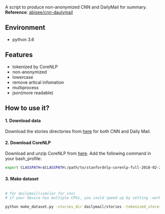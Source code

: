 A script to produce non-anonymized CNN and DailyMail for summary. **Reference**: [abisee/cnn-daulymail](https://github.com/abisee/cnn-dailymail)

## Environment

+ python 3.6

## Features

+ tokenized by CoreNLP
+ non-anonymized
+ lowercase
+ remove artical infomation
+ multiprocess
+ json(more readable)

## How to use it?

#### 1. Download data

Download the stories directories from [here](https://cs.nyu.edu/~kcho/DMQA/) for both CNN and Daily Mail.

#### 2. Download CoreNLP

Download and unzip CoreNLP from [here](https://stanfordnlp.github.io/CoreNLP/). Add the following command in your bash_profile:  

```bash
export CLASSPATH=$CLASSPATH:/path/to/stanfordnlp-corenlp-full-2018-02-27/stanford-corenlp-3.9.1.jar

```
#### 3. Make dataset

```bash

# for dailymail(similar for cnn)
# if your device has multiple CPUs, you could speed up by setting -worker_num

python make_dataset.py -stories_dir dailymail/stories -tokenized_storeis_dir dailymail/tokenized_storeis -train_urls url_lists/dailymail_wayback_training_urls.txt -test_urls url_lists/dailymail_wayback_test_urls.txt -val_urls dailymail_wayback_validation_urls.txt -output_dir dailymail 

```
